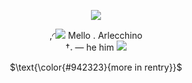 <p align="center">

<img src="https://files.catbox.moe/09vvon.png"/>

</p>

<p align="center">
,◜<img src="https://files.catbox.moe/tin9pf.gif"/> Mello . Arlecchino 
</br>
†𝅄 — he him <img src="https://files.catbox.moe/miodgz.gif"/>
</p>
<div align="center">

$\text{\color{#942323}{more in rentry}}$
</div>
